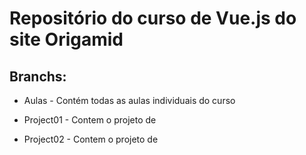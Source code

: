 # Repositório do curso de Vue.js do site Origamid

## Branchs:

* Aulas - Contém todas as aulas individuais do curso

* Project01 - Contem o projeto de

* Project02 - Contem o projeto de
